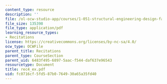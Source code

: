 ```yaml
---
content_type: resource
description: ''
file: /ol-ocw-studio-app/courses/1-051-structural-engineering-design-fall-2003/fc0716cf5fd587b0764930a65a35fd40_rec4_ex.pdf
file_size: 135398
file_type: application/pdf
learning_resource_types:
- Recitations
license: https://creativecommons.org/licenses/by-nc-sa/4.0/
ocw_type: OCWFile
parent_title: Recitations
parent_type: CourseSection
parent_uid: 6483f495-6897-5aac-f544-daf637e96543
resourcetype: Document
title: rec4_ex.pdf
uid: fc0716cf-5fd5-87b0-7649-30a65a35fd40
---
```

